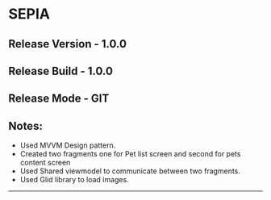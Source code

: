 # SEPIA 

## Release Version - 1.0.0
## Release Build - 1.0.0
## Release Mode - GIT



## Notes:

- Used MVVM Design pattern.
- Created two fragments one for Pet list screen and second for pets content screen
- Used Shared viewmodel to communicate between two fragments.
- Used Glid library to load images.

***************************************************************************************************************************************
